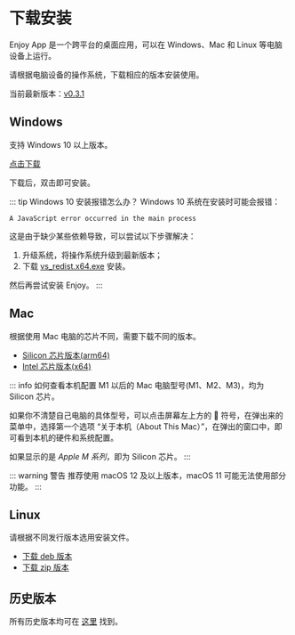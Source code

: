 # 下载安装

Enjoy App 是一个跨平台的桌面应用，可以在 Windows、Mac 和 Linux 等电脑设备上运行。

请根据电脑设备的操作系统，下载相应的版本安装使用。

当前最新版本：[v0.3.1](https://github.com/zuodaotech/everyone-can-use-english/releases/latest)

## Windows

支持 Windows 10 以上版本。

[点击下载](https://dl.enjoy.bot/app/win32/x64/Enjoy-0.3.1%20Setup.exe)

下载后，双击即可安装。

::: tip Windows 10 安装报错怎么办？
Windows 10 系统在安装时可能会报错：

```
A JavaScript error occurred in the main process
```

这是由于缺少某些依赖导致，可以尝试以下步骤解决：

1. 升级系统，将操作系统升级到最新版本；
2. 下载 [vs_redist.x64.exe](https://aka.ms/vs/17/release/vc_redist.x64.exe) 安装。

然后再尝试安装 Enjoy。
:::

## Mac

根据使用 Mac 电脑的芯片不同，需要下载不同的版本。

- [Silicon 芯片版本(arm64)](https://dl.enjoy.bot/app/darwin/arm64/Enjoy-0.3.1-arm64.dmg)
- [Intel 芯片版本(x64)](https://dl.enjoy.bot/app/darwin/x64/Enjoy-0.3.1-x64.dmg)

::: info 如何查看本机配置
M1 以后的 Mac 电脑型号(M1、M2、M3)，均为 Silicon 芯片。

如果你不清楚自己电脑的具体型号，可以点击屏幕左上方的  符号，在弹出来的菜单中，选择第一个选项 “关于本机（About This Mac）”，在弹出的窗口中，即可看到本机的硬件和系统配置。

如果显示的是 _Apple M 系列_，即为 Silicon 芯片。
:::

::: warning 警告
推荐使用 macOS 12 及以上版本，macOS 11 可能无法使用部分功能。
:::

## Linux

请根据不同发行版本选用安装文件。

- [下载 deb 版本](https://dl.enjoy.bot/app/linux/x64/enjoy_0.3.1_amd64.deb)
- [下载 zip 版本](https://dl.enjoy.bot/app/linux/x64/Enjoy-linux-x64-0.3.1.zip)

## 历史版本

所有历史版本均可在 [这里](https://github.com/zuodaotech/everyone-can-use-english/releases) 找到。
